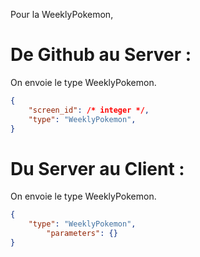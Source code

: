 Pour la WeeklyPokemon, 
# De Github au Server : 
On envoie le type WeeklyPokemon.
```json
{
	"screen_id": /* integer */,
	"type": "WeeklyPokemon",
}
```
# Du Server au Client : 
On envoie le type WeeklyPokemon.
```json
{
	"type": "WeeklyPokemon",
    	"parameters": {}
}
```
